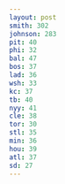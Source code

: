 ```yaml
---
layout: post
smith: 302
johnson: 283
pit: 40
phi: 32
bal: 47
bos: 37
lad: 36
wsh: 33
kc: 37
tb: 40
nyy: 41
cle: 38
tor: 30
stl: 35
min: 36
hou: 39
atl: 37
sd: 27
---
```


